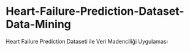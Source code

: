 # Heart-Failure-Prediction-Dataset-Data-Mining
Heart Failure Prediction Dataseti ile Veri Madenciliği  Uygulaması
